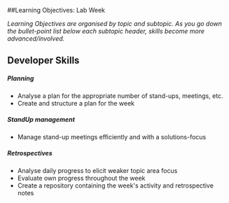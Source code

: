##Learning Objectives: Lab Week

*Learning Objectives are organised by topic and subtopic. As you go down the bullet-point list below each subtopic header, skills become more advanced/involved.*

## Developer Skills

##### Planning
- Analyse a plan for the appropriate number of stand-ups, meetings, etc.
- Create and structure a plan for the week

##### StandUp management
- Manage stand-up meetings efficiently and with a solutions-focus

##### Retrospectives
- Analyse daily progress to elicit weaker topic area focus
- Evaluate own progress throughout the week
- Create a repository containing the week's activity and retrospective notes
